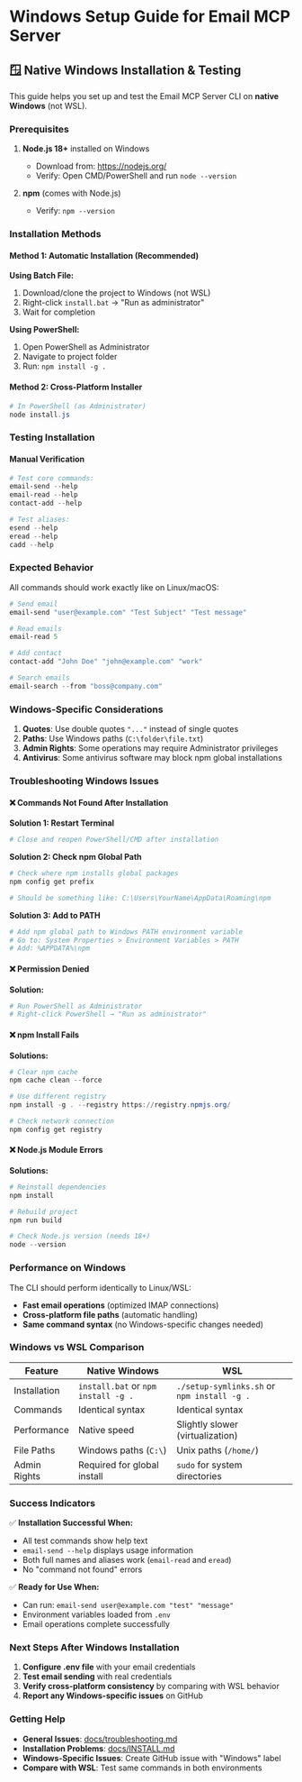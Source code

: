 # Windows Setup Guide for Email MCP Server

## 🪟 Native Windows Installation & Testing

This guide helps you set up and test the Email MCP Server CLI on **native Windows** (not WSL).

### Prerequisites

1. **Node.js 18+** installed on Windows
   - Download from: https://nodejs.org/
   - Verify: Open CMD/PowerShell and run `node --version`

2. **npm** (comes with Node.js)
   - Verify: `npm --version`

### Installation Methods

#### Method 1: Automatic Installation (Recommended)

**Using Batch File:**
1. Download/clone the project to Windows (not WSL)
2. Right-click `install.bat` → "Run as administrator"
3. Wait for completion

**Using PowerShell:**
1. Open PowerShell as Administrator
2. Navigate to project folder
3. Run: `npm install -g .`

#### Method 2: Cross-Platform Installer

```powershell
# In PowerShell (as Administrator)
node install.js
```

### Testing Installation

#### Manual Verification
```powershell
# Test core commands:
email-send --help
email-read --help
contact-add --help

# Test aliases:
esend --help
eread --help
cadd --help
```

### Expected Behavior

All commands should work exactly like on Linux/macOS:

```powershell
# Send email
email-send "user@example.com" "Test Subject" "Test message"

# Read emails  
email-read 5

# Add contact
contact-add "John Doe" "john@example.com" "work"

# Search emails
email-search --from "boss@company.com"
```

### Windows-Specific Considerations

1. **Quotes**: Use double quotes `"..."` instead of single quotes
2. **Paths**: Use Windows paths (`C:\folder\file.txt`)
3. **Admin Rights**: Some operations may require Administrator privileges
4. **Antivirus**: Some antivirus software may block npm global installations

### Troubleshooting Windows Issues

#### ❌ Commands Not Found After Installation

**Solution 1: Restart Terminal**
```powershell
# Close and reopen PowerShell/CMD after installation
```

**Solution 2: Check npm Global Path**
```powershell
# Check where npm installs global packages
npm config get prefix

# Should be something like: C:\Users\YourName\AppData\Roaming\npm
```

**Solution 3: Add to PATH**
```powershell
# Add npm global path to Windows PATH environment variable
# Go to: System Properties > Environment Variables > PATH
# Add: %APPDATA%\npm
```

#### ❌ Permission Denied

**Solution:**
```powershell
# Run PowerShell as Administrator
# Right-click PowerShell → "Run as administrator"
```

#### ❌ npm Install Fails

**Solutions:**
```powershell
# Clear npm cache
npm cache clean --force

# Use different registry
npm install -g . --registry https://registry.npmjs.org/

# Check network connection
npm config get registry
```

#### ❌ Node.js Module Errors

**Solutions:**
```powershell
# Reinstall dependencies
npm install

# Rebuild project  
npm run build

# Check Node.js version (needs 18+)
node --version
```

### Performance on Windows

The CLI should perform identically to Linux/WSL:

- **Fast email operations** (optimized IMAP connections)
- **Cross-platform file paths** (automatic handling)
- **Same command syntax** (no Windows-specific changes needed)

### Windows vs WSL Comparison

| Feature | Native Windows | WSL |
|---------|---------------|-----|
| Installation | `install.bat` or `npm install -g .` | `./setup-symlinks.sh` or `npm install -g .` |
| Commands | Identical syntax | Identical syntax |
| Performance | Native speed | Slightly slower (virtualization) |
| File Paths | Windows paths (`C:\`) | Unix paths (`/home/`) |
| Admin Rights | Required for global install | `sudo` for system directories |

### Success Indicators

✅ **Installation Successful When:**
- All test commands show help text
- `email-send --help` displays usage information
- Both full names and aliases work (`email-read` and `eread`)
- No "command not found" errors

✅ **Ready for Use When:**
- Can run: `email-send user@example.com "test" "message"`
- Environment variables loaded from `.env`
- Email operations complete successfully

### Next Steps After Windows Installation

1. **Configure .env file** with your email credentials
2. **Test email sending** with real credentials
3. **Verify cross-platform consistency** by comparing with WSL behavior
4. **Report any Windows-specific issues** on GitHub

### Getting Help

- **General Issues**: [docs/troubleshooting.md](troubleshooting.md)
- **Installation Problems**: [docs/INSTALL.md](INSTALL.md)  
- **Windows-Specific Issues**: Create GitHub issue with "Windows" label
- **Compare with WSL**: Test same commands in both environments